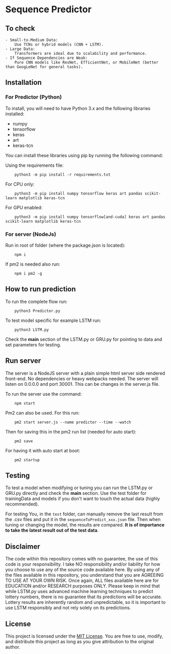 
# Sequence Predictor

## To check

    - Small-to-Medium Data:
        Use TCNs or hybrid models (CNN + LSTM).
    - Large Data:
        Transformers are ideal due to scalability and performance.
    - If Sequence Dependencies are Weak:
        Pure CNN models like ResNet, EfficientNet, or MobileNet (better than GoogLeNet for general tasks).

## Installation

### For Predictor (Python)
To install, you will need to have Python 3.x and the following libraries installed:
- numpy
- tensorflow
- keras
- art
- keras-tcn

You can install these libraries using pip by running the following command:

Using the requirements file:

```
    python3 -m pip install -r requirements.txt
```

For CPU only: 
```
    python3 -m pip install numpy tensorflow keras art pandas scikit-learn matplotlib keras-tcn
```

For GPU enabled:

```
    python3 -m pip install numpy tensorflow[and-cuda] keras art pandas scikit-learn matplotlib keras-tcn
```

### For server (NodeJs)

Run in root of folder (where the package.json is located):

```
    npm i
```

If pm2 is needed also run:

```
    npm i pm2 -g
```
## How to run prediction

To run the complete flow run:

```
    python3 Predictor.py
```

To test model specific for example LSTM run:

```
    python3 LSTM.py
```

Check the __main__ section of the LSTM.py or GRU.py for pointing to data and set parameters for testing.

## Run server

The server is a NodeJS server with a plain simple html server side rendered front-end. No dependencies or heavy webpacks needed.
The server will listen on 0.0.0.0 and port 30001. This can be changes in the server.js file.

To run the server use the command:

```
    npm start
```

Pm2 can also be used. For this run:

```
    pm2 start server.js --name predictor --time --watch 
```

Then for saving this in the pm2 run list (needed for auto start):

```
    pm2 save
```

For having it with auto start at boot:

```
    pm2 startup
```

## Testing

To test a model when modifying or tuning you can run the LSTM.py or GRU.py directly and check the __main__ section. Use the test folder for trainingData and models if you don't want to touch the actual data (highly recommended). 

For testing You, in the `test` folder, can manually remove the last result from the .csv files and put it in the `sequenceToPredict_xxx.json` file. Then when tuning or changing the model, the results are compared. **It is of importance to take the latest result out of the test data**.


## Disclaimer

The code within this repository comes with no guarantee, the use of this code is your responsibility. I take NO responsibility and/or liability for how you choose to use any of the source code available here. By using any of the files available in this repository, you understand that you are AGREEING TO USE AT YOUR OWN RISK. Once again, ALL files available here are for EDUCATION and/or RESEARCH purposes ONLY.
Please keep in mind that while LSTM.py uses advanced machine learning techniques to predict lottery numbers, there is no guarantee that its predictions will be accurate. Lottery results are inherently random and unpredictable, so it is important to use LSTM responsibly and not rely solely on its predictions.

## License

This project is licensed under the [MIT License](https://opensource.org/licenses/MIT). You are free to use, modify, and distribute this project as long as you give attribution to the original author.
